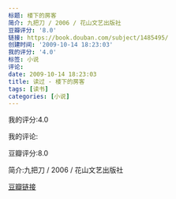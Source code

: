 ```yaml
---
标题: 楼下的房客
简介: 九把刀 / 2006 / 花山文艺出版社
豆瓣评分: '8.0'
链接: https://book.douban.com/subject/1485495/
创建时间: '2009-10-14 18:23:03'
我的评分: '4.0'
标签: 小说
评论:
date: 2009-10-14 18:23:03
title: 读过 - 楼下的房客
tags: [读书]
categories: [小说]
---
```


我的评分:4.0

我的评论:

豆瓣评分:8.0

简介:九把刀 / 2006 / 花山文艺出版社

[豆瓣链接](https://book.douban.com/subject/1485495/)


